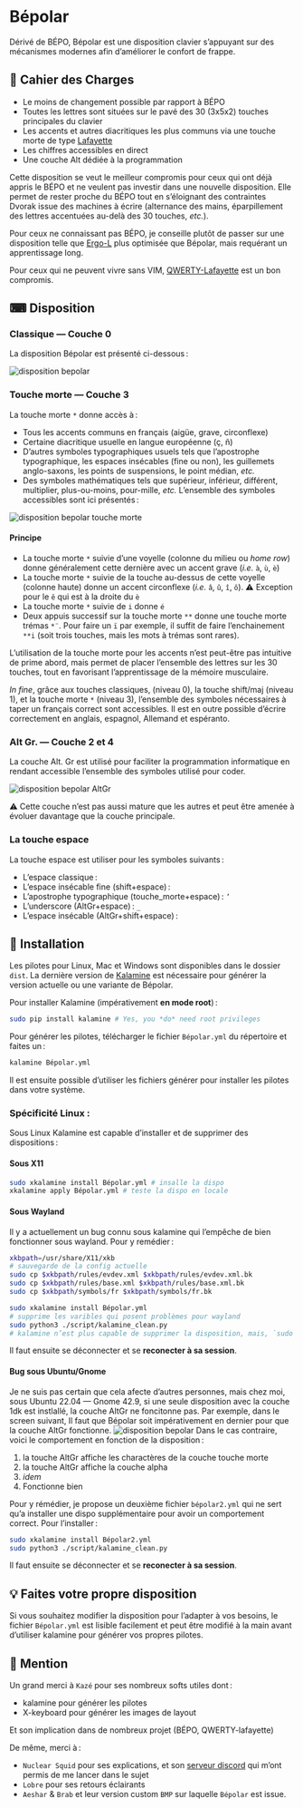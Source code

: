 Bépolar
================================================================================

Dérivé de BÉPO, Bépolar est une disposition clavier s’appuyant sur des mécanismes modernes afin d’améliorer le confort de frappe.

## 📑 Cahier des Charges

* Le moins de changement possible par rapport à BÉPO
* Toutes les lettres sont situées sur le pavé des 30 (3x5x2) touches principales du clavier
* Les accents et autres diacritiques les plus communs via une touche morte de type [Lafayette](https://qwerty-lafayette.org/)
* Les chiffres accessibles en direct
* Une couche Alt dédiée à la programmation

Cette disposition se veut le meilleur compromis pour ceux qui ont déjà appris le BÉPO et ne veulent pas investir dans une nouvelle disposition. Elle permet de rester proche du BÉPO tout en s’éloignant des contraintes Dvorak issue des machines à écrire (alternance des mains, éparpillement des lettres accentuées au-delà des 30 touches, *etc.*).

Pour ceux ne connaissant pas BÉPO, je conseille plutôt de passer sur une disposition telle que [Ergo-L](https://ergol.org/) plus optimisée que Bépolar, mais requérant un apprentissage long.

Pour ceux qui ne peuvent vivre sans VIM, [QWERTY-Lafayette](https://qwerty-lafayette.org/) est un bon compromis.



## ⌨ Disposition
### Classique — Couche 0
La disposition Bépolar est présenté ci-dessous :

![disposition bepolar](img/bepolar.png)
### Touche morte — Couche 3
La touche morte `*` donne accès à :
- Tous les accents communs en français (aigüe, grave, circonflexe)
- Certaine diacritique usuelle en langue européenne (ç, ñ)
- D’autres symboles typographiques usuels tels que l’apostrophe typographique, les espaces insécables (fine ou non), les guillemets anglo-saxons, les points de suspensions, le point médian, *etc.*
- Des symboles mathématiques tels que supérieur, inférieur, différent, multiplier, plus-ou-moins, pour-mille, *etc.*
L’ensemble des symboles accessibles sont ici présentés :

![disposition bepolar touche morte](img/bepolar_dk.png)
#### Principe
- La touche morte `*` suivie d’une voyelle (colonne du milieu ou *home row*) donne généralement cette dernière avec un accent grave (*i.e.* `à`, `ù`, `è`)
- La touche morte `*` suivie de la touche au-dessus de cette voyelle (colonne haute) donne un accent circonflexe (*i.e.* `â`, `û`, `î`, `ô`). ⚠ Exception pour le `ê` qui est à la droite du `è`
- La touche morte `*` suivie de `i` donne `é`
- Deux appuis successif sur la touche morte `**` donne une touche morte trémas `*¨`. Pour faire un `ï` par exemple, il suffit de faire l’enchainement `**i` (soit trois touches, mais les mots à trémas sont rares).

L’utilisation de la touche morte pour les accents n’est peut-être pas intuitive de prime abord, mais permet de placer l’ensemble des lettres sur les 30 touches, tout en favorisant l’apprentissage de la mémoire musculaire.


*In fine*, grâce aux touches classiques, (niveau 0), la touche shift/maj (niveau 1), et la touche morte `*` (niveau 3), l’ensemble des symboles nécessaires à taper un français correct sont accessibles.
Il est en outre possible d’écrire correctement en anglais, espagnol, Allemand et espéranto.

### Alt Gr. — Couche 2 et 4
La couche Alt. Gr est utilisé pour faciliter la programmation informatique en rendant accessible l’ensemble des symboles utilisé pour coder.

![disposition bepolar AltGr](img/bepolar_alt.png)

⚠ Cette couche n’est pas aussi mature que les autres et peut être amenée à évoluer davantage que la couche principale.

### La touche espace
La touche espace est utiliser pour les symboles suivants :
- L’espace classique : ` `
- L’espace insécable fine (shift+espace) : ` `
- L’apostrophe typographique (touche_morte+espace) : `’`
- L’underscore (AltGr+espace) : `_`
- L’espace insécable (AltGr+shift+espace) : ` `

## 🧩 Installation
Les pilotes pour Linux, Mac et Windows sont disponibles dans le dossier `dist`.
La dernière version de [Kalamine](https://github.com/fabi1cazenave/kalamine) est nécessaire pour générer la version actuelle ou une variante de Bépolar.

Pour installer Kalamine (impérativement **en mode root**) :
```bash
sudo pip install kalamine # Yes, you *do* need root privileges
```

Pour générer les pilotes, télécharger le fichier `Bépolar.yml` du répertoire et faites un :
```bash
kalamine Bépolar.yml
```
Il est ensuite possible d’utiliser les fichiers générer pour installer les pilotes dans votre système.
### Spécificité Linux :
Sous Linux Kalamine est capable d’installer et de supprimer des dispositions :
#### Sous X11
```bash
sudo xkalamine install Bépolar.yml # insalle la dispo
xkalamine apply Bépolar.yml # teste la dispo en locale
```

#### Sous Wayland
Il y a actuellement un bug connu sous kalamine qui l’empêche de bien fonctionner sous wayland. Pour y remédier :
```bash
xkbpath=/usr/share/X11/xkb
# sauvegarde de la config actuelle
sudo cp $xkbpath/rules/evdev.xml $xkbpath/rules/evdev.xml.bk
sudo cp $xkbpath/rules/base.xml $xkbpath/rules/base.xml.bk
sudo cp $xkbpath/symbols/fr $xkbpath/symbols/fr.bk

sudo xkalamine install Bépolar.yml
# supprime les varibles qui posent problèmes pour wayland
sudo python3 ./script/kalamine_clean.py
# kalamine n’est plus capable de supprimer la disposition, mais, `sudo ./set_org_xkb.sh` permet de revenir comme avant si les étapes précédantes ont bien été suivies.
```
Il faut ensuite se déconnecter et se **reconecter à sa session**. 

#### Bug sous Ubuntu/Gnome
Je ne suis pas certain que cela afecte d’autres personnes, mais chez moi, sous Ubuntu 22.04 — Gnome 42.9, si une seule disposition avec la couche 1dk est instlallé, la couche AltGr ne foncitonne pas. 
Par exemple, dans le screen suivant, Il faut que Bépolar soit impérativement en dernier pour que la couche AltGr fonctionne. 
![disposition bepolar](img/Screenshot_layout_order.png)
Dans le cas contraire, voici le comportement en fonction de la disposition :
1. la touche AltGr affiche les charactères de la couche touche morte
2. la touche AltGr affiche la couche alpha
3. *idem*
4. Fonctionne bien

Pour y rémédier, je propose un deuxième fichier `bépolar2.yml` qui ne sert qu’a installer une dispo supplémentaire pour avoir un comportement correct. Pour l’installer :
```bash
sudo xkalamine install Bépolar2.yml
sudo python3 ./script/kalamine_clean.py
```
Il faut ensuite se déconnecter et se **reconecter à sa session**. 


## 💡 Faites votre propre disposition
Si vous souhaitez modifier la disposition pour l’adapter à vos besoins, le fichier `Bépolar.yml` est lisible facilement et peut être modifié à la main avant d’utiliser kalamine pour générer vos propres pilotes.

## 🙏 Mention
Un grand merci à `Kazé` pour ses nombreux softs utiles dont :
- kalamine pour générer les pilotes
- X-keyboard pour générer les images de layout

Et son implication dans de nombreux projet (BÉPO, QWERTY-lafayette)

De même, merci à :
- `Nuclear Squid` pour ses explications, et son [serveur discord](https://discord.gg/RH34GjQEgC) qui m’ont permis de me lancer dans le sujet
- `Lobre` pour ses retours éclairants
- `Aeshar` & `Brab` et leur version custom `BMP` sur laquelle `Bépolar` est issue.